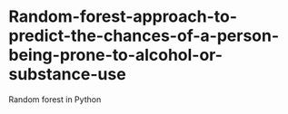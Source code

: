 # Random-forest-approach-to-predict-the-chances-of-a-person-being-prone-to-alcohol-or-substance-use
Random forest in Python
